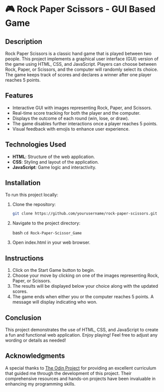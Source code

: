 # 🎮 Rock Paper Scissors - GUI Based Game

## Description

Rock Paper Scissors is a classic hand game that is played between two people. This project implements a graphical user interface (GUI) version of the game using HTML, CSS, and JavaScript. Players can choose between Rock, Paper, or Scissors, and the computer will randomly select its choice. The game keeps track of scores and declares a winner after one player reaches 5 points.

## Features

- Interactive GUI with images representing Rock, Paper, and Scissors.
- Real-time score tracking for both the player and the computer.
- Displays the outcome of each round (win, lose, or draw).
- The game disables further interactions once a player reaches 5 points.
- Visual feedback with emojis to enhance user experience.

## Technologies Used

- **HTML**: Structure of the web application.
- **CSS**: Styling and layout of the application.
- **JavaScript**: Game logic and interactivity.

## Installation

To run this project locally:

1. Clone the repository:
   ```bash
   git clone https://github.com/yourusername/rock-paper-scissors.git
   ```
2. Navigate to the project directory:

   bash
   `cd Rock-Paper-Scissor_Game`

3. Open index.html in your web browser.

## Instructions

1. Click on the Start Game button to begin.
2. Choose your move by clicking on one of the images representing Rock, Paper, or Scissors.
3. The results will be displayed below your choice along with the updated scores.
4. The game ends when either you or the computer reaches 5 points. A message will display indicating who won.

## Conclusion

This project demonstrates the use of HTML, CSS, and JavaScript to create a fun and functional web application. Enjoy playing! Feel free to adjust any wording or details as needed!

## Acknowledgments

A special thanks to [The Odin Project](https://www.theodinproject.com/) for providing an excellent curriculum that guided me through the development of this project. Their comprehensive resources and hands-on projects have been invaluable in enhancing my programming skills.
